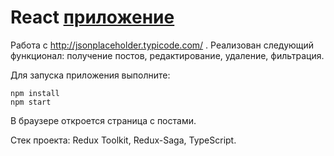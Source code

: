 # React [приложение](https://post-saga.vercel.app/)

Работа с http://jsonplaceholder.typicode.com/ . 
Реализован следующий функционал: получение постов, редактирование, удаление, фильтрация.

Для запуска приложения выполните:

```
npm install
npm start
```

В браузере откроется страница с постами.

Стек проекта: Redux Toolkit, Redux-Saga, TypeScript.
